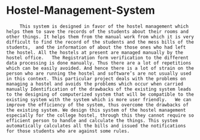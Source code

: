 # Hostel-Management-System
         This system is designed in favor of the hostel management which helps them to save the records of the students about their rooms and other things. It helps them from the manual work from which it is very difficult to find the record of the students and the mess bills of the students,  and the information of about the those ones who had left the hostel. All the hostels at present are managed manually by the hostel office.   The Registration form verification to the different data processing is done manually. Thus there are a lot of repetitions which can be easily avoided. And hence there is a lot of strain on the person who are running the hostel and software’s are not usually used in this context. This particular project deals with the problems on managing a hostel and avoids the problems which occur when carried manually Identification of the drawbacks of the existing system leads to the designing of computerized system that will be compatible to the existing system with the system which is more user friendly.   We can improve the efficiency of the system, thus overcome the drawbacks of the existing system. We design this system of the hostel management especially for the college hostel, through this they cannot require so efficient person to handle and calculate the things. This system automatically calculates all the bills and issued the notifications for those students who are against some rules.  
